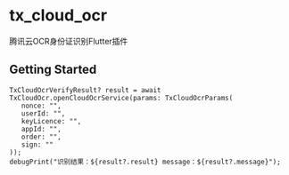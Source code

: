 # tx_cloud_ocr
腾讯云OCR身份证识别Flutter插件

## Getting Started
```
TxCloudOcrVerifyResult? result = await TxCloudOcr.openCloudOcrService(params: TxCloudOcrParams(
   nonce: "",
   userId: "",
   keyLicence: "",
   appId: "",
   order: "",
   sign: ""
));  
debugPrint("识别结果：${result?.result} message：${result?.message}");
```

